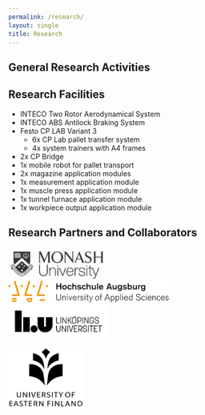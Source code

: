 ```yaml
---
permalink: /research/
layout: single
title: Research 
---
```


## General Research Activities ##



## Research Facilities ##
* INTECO Two Rotor Aerodynamical System
* INTECO ABS Antilock Braking System
* Festo CP LAB Variant 3
  * 6x CP Lab pallet transfer system
  * 4x system trainers with A4 frames
 * 2x CP Bridge
 * 1x mobile robot for pallet transport
 * 2x magazine application modules
 * 1x measurement application module
 * 1x muscle press application module
 * 1x tunnel furnace application module
 * 1x workpiece output application module


## Research Partners and Collaborators ##


<img src="/assets/Figures/Monash.png" width="200">&emsp;&emsp; 
<img src="/assets/Figures/UAS.png" width="320">&emsp;&emsp; 
<img src="/assets/Figures/LiU.png" width="200">&emsp;&emsp;  

<img src="/assets/Figures/UEF.jpg" width="150">&emsp;&emsp; 

 
